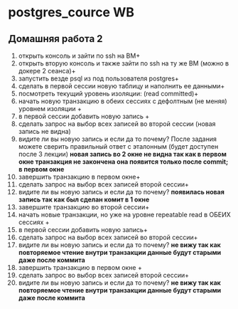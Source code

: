 # postgres_cource WB 
## Домашняя работа 2
1. открыть консоль и зайти по ssh на ВМ+
2. открыть вторую консоль и также зайти по ssh на ту же ВМ (можно в докере 2 сеанса)+
3. запустить везде psql из под пользователя postgres+
4. сделать в первой сессии новую таблицу и наполнить ее данными+
5. посмотреть текущий уровень изоляции: (read committed)+
6. начать новую транзакцию в обеих сессиях с дефолтным (не меняя) уровнем
изоляции +
7. в первой сессии добавить новую запись +
8. сделать запрос на выбор всех записей во второй сессии (новая запись не видна)
9. видите ли вы новую запись и если да то почему? После задания можете сверить
правильный ответ с эталонным (будет доступен после 3 лекции) **новая запись во 2 окне не видна так как в первом окне транзакция не закончена она появится только после commit; в первом окне**
10. завершить транзакцию в первом окне+
11. сделать запрос на выбор всех записей второй сессии+
12. видите ли вы новую запись и если да то почему? **появилась новая запись так как был сделан комит в 1 окне**
13. завершите транзакцию во второй сессии+
14. начать новые транзакции, но уже на уровне repeatable read в ОБЕИХ сессиях +
15. в первой сессии добавить новую запись+
16. сделать запрос на выбор всех записей во второй сессии+
17. видите ли вы новую запись и если да то почему? **не вижу так как повторяемое чтение внутри транзакции данные будут старыми даже после коммита**
18. завершить транзакцию в первом окне +
19. сделать запрос во выбор всех записей второй сессии+
20. видите ли вы новую запись и если да то почему? **не вижу так как повторяемое чтение внутри транзакции данные будут старыми даже после коммита**

